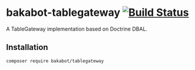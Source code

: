 # bakabot-tablegateway [![Build Status](https://travis-ci.com/bakabot-php/tablegateway.svg?branch=main)](https://travis-ci.com/bakabot-php/tablegateway)
A TableGateway implementation based on Doctrine DBAL.

## Installation
`composer require bakabot/tablegateway`
